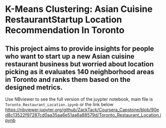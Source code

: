 # K-Means Clustering: Asian Cuisine RestaurantStartup Location Recommendation In Toronto
## This project aims to provide insights for people who want to start up a new Asian cuisine restaurant business but worried about location picking as it evaluates 140 neighborhood areas in Toronto and ranks them based on the designed metrics.

Use NBviewer to see the full version of the juypter notebook, main file is `Toronto_Restaurant_Location.ipynb` or the link below
https://nbviewer.jupyter.org/github/ZackTack/Coursera_Capstone/blob/90ed8c13522f97287cd0aa35aa6e51aa6a88579d/Toronto_Restaurant_Location.ipynb
